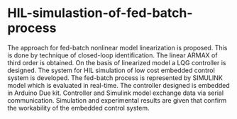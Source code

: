 # HIL-simulastion-of-fed-batch-process
The approach for fed-batch nonlinear model linearization is proposed. This is done by technique of closed-loop identification. The linear ARMAX of third order is obtained. On the basis of linearized model a LQG controller is designed. The system for HIL simulation of low cost embedded control system is developed. The fed-batch process is represented by SIMULINK model which is evaluated in real-time. The controller designed is embedded in Arduino Due kit. Controller and Simulink model exchange data via serial communication. Simulation and experimental results are given that confirm the workability of the embedded control system.
